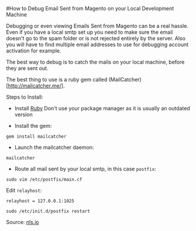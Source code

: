 #How to Debug Email Sent from Magento on your Local Development Machine

Debugging or even viewing Emails Sent from Magento can be a real hassle.
Even if you have a local smtp set up you need to make sure the email doesn't go to the spam folder or is not rejected entirely by the server.
Also you will have to find multiple email addresses to use for debugging account activation for example.

The best way to debug is to catch the mails on your local machine, before they are sent out.

The best thing to use is a ruby gem called (MailCatcher)[http://mailcatcher.me/].

Steps to Install:

- Install [Ruby](https://github.com/sstephenson/rbenv)
    Don't use your package manager as it is usually an outdated version

- Install the gem:

```
gem install mailcatcher
```

- Launch the mailcatcher daemon:

```
mailcatcher
```

- Route all mail sent by your local smtp, in this case `postfix`:

```
sudo vim /etc/postfix/main.cf
```

Edit `relayhost`:

```
relayhost = 127.0.0.1:1025
```

```
sudo /etc/init.d/postfix restart
```

Source: [nls.io](https://nls.io/sysadmin/webdev/2013/04/18/use-mailcatcher-on-your-development-box-to-catch-all-outgoing-em.html)
